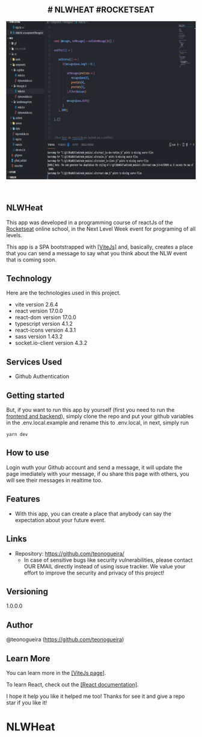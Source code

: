<div align="center" id="top">
  <h2># NLWHEAT #ROCKETSEAT </h2>

 <img height="420" title="ReactJs" alt="ReactJs" src="https://github.com/TeoNogueira/NLWHEAT/blob/master/web/gif/NLWHEATGIF.gif">

  &#xa0;

</div>

## NLWHeat
 
<p>This app was developed in a programming course of reactJs of the <a target="_blank" href="https://app.rocketseat.com.br/">Rocketseat</a> online school, in the Next Level Week event for programing of all levels.</p>
<p>This app is a SPA bootstrapped with <a target="_blank" href="https://vitejs.dev/">[ViteJs]</a> and, basically, creates a place that you can send a message to say what you think about the NLW event that is coming soon.</p>
 
 
## Technology 
 
Here are the technologies used in this project.

* vite version 2.6.4
* react version 17.0.0
* react-dom version 17.0.0
* typescript version 4.1.2
* react-icons version 4.3.1
* sass version 1.43.2
* socket.io-client version 4.3.2
 
 
## Services Used
 
* Github Authentication
 
## Getting started
 
<p>But, if you want to run this app by yourself (first you need to run the <a target="_blank" href="https://github.com/teonogueira/nlwheat">frontend and backend</a>), simply clone the repo and put your github variables in the .env.local.example and rename this to .env.local, in next, simply run <pre><code>yarn dev</code></pre></p>

 
## How to use
 
Login wuth your Github account and send a message, it will update the page imediately with your message, if ou share this page with others, you will see their messages in realtime too.
 
 
## Features
 
  - With this app, you can create a place that anybody can say the expectation about your future event.
 
 
## Links

  - Repository: https://github.com/teonogueira/
    - In case of sensitive bugs like security vulnerabilities, please contact
      OUR EMAIL directly instead of using issue tracker. We value your effort
      to improve the security and privacy of this project!
 
 
## Versioning
 
1.0.0.0
 
 
## Author
 
@teonogueira (https://github.com/teonogueira)
 
 
## Learn More

You can learn more in the <a target="_blank" href="https://vitejs.dev/">[ViteJs page]</a>.

To learn React, check out the <a target="_blank" href="https://reactjs.org/">[React documentation]</a>.

<p>I hope it help you like it helped me too! Thanks for see it and give a repo star if you like it!</p>

# NLWHeat
